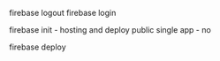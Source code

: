 firebase logout
firebase login

firebase init - hosting and deploy
public
single app - no

firebase deploy